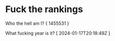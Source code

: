 # Fuck the rankings

Who the hell am I?
{ 1455531 }

What fucking year is it?
[ 2024-01-17T20:18:49Z ]
